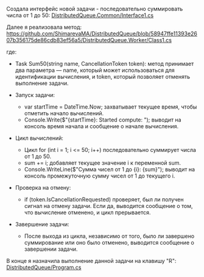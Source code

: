Создала интерфейс новой задачи - последовательно суммировать числа от 1 до 50:
[DistributedQueue.Common/Interface1.cs](https://github.com/ShimarevaMA/DistributedQueue/blob/58947ffe11393e2607b356175de86cdb83ef56a5/DistributedQueue.Common/Interface1.cs)

Далее я реализовала метод:
https://github.com/ShimarevaMA/DistributedQueue/blob/58947ffe11393e2607b356175de86cdb83ef56a5/DistributedQueue.Worker/Class1.cs

 где:
  - Task Sum50(string name, CancellationToken token): метод принимает два параметра — name, который может использоваться для идентификации вычисления, и token, который позволяет отменять выполнение задачи.

  - Запуск задачи:
    - var startTime = DateTime.Now; захватывает текущее время, чтобы отметить начало вычислений.
    - Console.Write($"{startTime}: Started compute: "); выводит на консоль время начала и сообщение о начале вычисления.

  - Цикл вычислений:
    - Цикл for (int i = 1; i <= 50; i++) последовательно суммирует числа от 1 до 50.
    - sum += i; добавляет текущее значение i к переменной sum.
    - Console.WriteLine($"Сумма чисел от 1 до {i}: {sum}"); выводит на консоль промежуточную сумму чисел от 1 до текущего i.

  - Проверка на отмену:
    - if (token.IsCancellationRequested) проверяет, был ли получен сигнал на отмену задачи. Если да, выводится сообщение о том, что вычисление отменено, и цикл прерывается.

  - Завершение задачи:
    - После выхода из цикла, независимо от того, было ли завершено суммирование или оно было отменено, выводится сообщение о завершении задачи.

В конце я назначила выполнение данной задачи на клавишу "R":
[DistributedQueue/Program.cs
](https://github.com/ShimarevaMA/DistributedQueue/blob/a33cc676363901fa69a53caf925641436c20820e/DistributedQueue/Program.cs)
